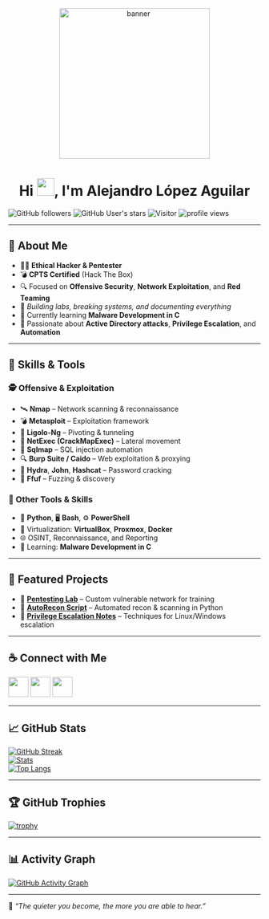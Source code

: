 <div align="center" width="50">
    <img alt="banner" src="./assets/hacker-banner.png" width="300"/>
</div>

<h1 align="center">Hi <img src="https://media.giphy.com/media/hvRJCLFzcasrR4ia7z/giphy.gif" width="35">, I'm Alejandro López Aguilar</h1>

![GitHub followers](https://img.shields.io/github/followers/AleLopezDev?style=social)
![GitHub User's stars](https://img.shields.io/github/stars/AleLopezDev?style=social)
![Visitor](https://visitor-badge.laobi.icu/badge?page_id=AleLopezDev.repoName)
<img src="https://komarev.com/ghpvc/?username=AleLopezDev" alt="profile views" />

---

## 🧠 About Me

- 🧑‍💻 **Ethical Hacker & Pentester**
- 💣 **CPTS Certified** (Hack The Box)
- 🔍 Focused on **Offensive Security**, **Network Exploitation**, and **Red Teaming**
- 🚩 *Building labs, breaking systems, and documenting everything*
- 🧠 Currently learning **Malware Development in C**
- 🎯 Passionate about **Active Directory attacks**, **Privilege Escalation**, and **Automation**

---

## 🧰 Skills & Tools

### 🕵️ Offensive & Exploitation
- 🛰 **Nmap** – Network scanning & reconnaissance  
- 💣 **Metasploit** – Exploitation framework  
- 🧠 **Ligolo-Ng** – Pivoting & tunneling  
- 🧱 **NetExec (CrackMapExec)** – Lateral movement  
- 💉 **Sqlmap** – SQL injection automation  
- 🔍 **Burp Suite / Caido** – Web exploitation & proxying  
- 🔑 **Hydra**, **John**, **Hashcat** – Password cracking  
- 🚀 **Ffuf** – Fuzzing & discovery

### 🧰 Other Tools & Skills
- 🐍 **Python**, 🖥 **Bash**, ⚙️ **PowerShell**
- 🧱 Virtualization: **VirtualBox**, **Proxmox**, **Docker**
- 🌐 OSINT, Reconnaissance, and Reporting
- 🧠 Learning: **Malware Development in C**

---

## 🚩 Featured Projects
- 🔹 [**Pentesting Lab**](#) – Custom vulnerable network for training  
- 🔹 [**AutoRecon Script**](#) – Automated recon & scanning in Python  
- 🔹 [**Privilege Escalation Notes**](#) – Techniques for Linux/Windows escalation  

---

## ☕ Connect with Me

[<img src="https://img.icons8.com/fluency/48/linkedin.png" width="40"/>](https://www.linkedin.com/in/alejandrolopezaguilardev/)
[<img src="https://img.icons8.com/fluency/48/github.png" width="40"/>](https://github.com/AleLopezDev)
[<img src="https://img.icons8.com/fluency/48/box.png" width="40"/>](https://app.hackthebox.com/profile/1007071)


---

## 📈 GitHub Stats

[![GitHub Streak](https://github-readme-streak-stats.herokuapp.com?user=AleLopezDev&theme=algolia)](https://git.io/streak-stats)  
[![Stats](https://github-readme-stats.vercel.app/api?username=AleLopezDev&theme=algolia&show_icons=true)](https://github.com/anuraghazra/github-readme-stats)  
[![Top Langs](https://github-readme-stats.vercel.app/api/top-langs/?username=AleLopezDev&theme=algolia&layout=compact)](https://github.com/anuraghazra/github-readme-stats)

---

## 🏆 GitHub Trophies

[![trophy](https://github-profile-trophy.vercel.app/?username=AleLopezDev&theme=algolia)](https://github.com/ryo-ma/github-profile-trophy)

---

## 📊 Activity Graph

[![GitHub Activity Graph](https://github-readme-activity-graph.vercel.app/graph?username=AleLopezDev&theme=react-dark)](https://github.com/ashutosh00710/github-readme-activity-graph)

---

💬 *“The quieter you become, the more you are able to hear.”*  

